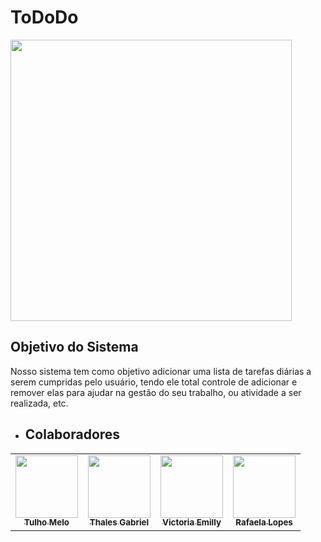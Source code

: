 # ToDoDo

<img src="https://s2.glbimg.com/dg0lRYZT0vvkQ6eX5Msty0OOJdw=/1200x/smart/filters:cover():strip_icc()/i.s3.glbimg.com/v1/AUTH_fb623579cd474803aedbbbbae014af68/internal_photos/bs/2022/Z/h/wMnZgUTh6xgXyhP5eUzw/2022-08-23-o-passaro-dodo-de-alice-no-pais-das-maravilhas-existiu-na-vida-real-vidadebicho.jpeg" width="450px;">

## Objetivo do Sistema

Nosso sistema tem como objetivo adicionar uma lista de tarefas diárias a serem cumpridas pelo usuário, tendo ele total controle de adicionar e remover elas para ajudar na gestão do seu trabalho, ou atividade a ser realizada, etc.


- ## Colaboradores
<!-- ALL-CONTRIBUTORS-LIST:START - Do not remove or modify this section -->
<!-- prettier-ignore-start -->
<!-- markdownlint-disable -->
<table>
  <tr>
    <td align="center"><a href="https://github.com/tulhomelo"><img src="https://avatars.githubusercontent.com/u/5217328?v=4" width="100px;" alt=""/><br /><sub><b>Tulho Melo</b></sub></td>
    <td align="center"><a href="https://github.com/thalesgfelix"><img src="https://avatars.githubusercontent.com/u/90735076?s=400&u=61057541b0015aa3c793d7c069540724c23b73d0&v=4" width="100px;" alt=""/><br /><sub><b>Thales Gabriel</b></sub></td>
    <td align="center"><a href="https://github.com/victoriaemilly"><img src="https://avatars.githubusercontent.com/u/89431047?v=4" width="100px;" alt=""/><br /><sub><b>Victoria Emilly</b></sub></td>
    <td align="center"><a href="https://github.com/rafaelalopesz"><img src="https://avatars.githubusercontent.com/u/89741721?v=4" width="100px;" alt=""/><br /><sub><b>Rafaela Lopes</b></sub></td>
